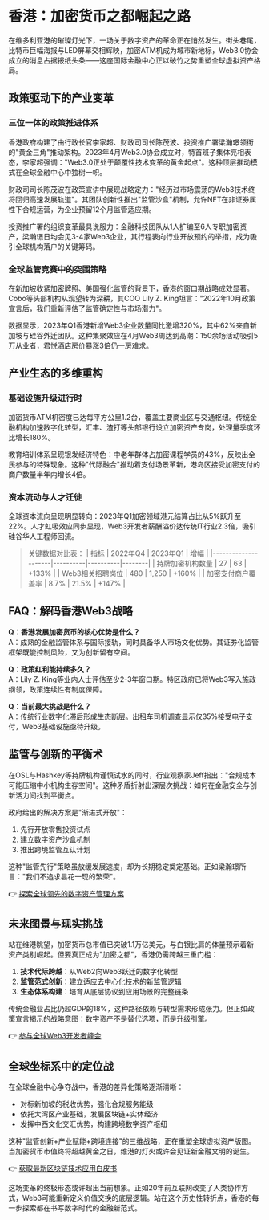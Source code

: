 # 香港：加密货币之都崛起之路

在维多利亚港的璀璨灯光下，一场关于数字资产的革命正在悄然发生。街头巷尾，比特币巨幅海报与LED屏幕交相辉映，加密ATM机成为城市新地标，Web3.0协会成立的消息占据报纸头条——这座国际金融中心正以破竹之势重塑全球虚拟资产格局。

## 政策驱动下的产业变革
### **三位一体的政策推进体系**
香港政府构建了由行政长官李家超、财政司司长陈茂波、投资推广署梁瀚璟领衔的"黄金三角"推动架构。2023年4月Web3.0协会成立时，特首班子集体亮相表态，李家超强调："Web3.0正处于颠覆性技术变革的黄金起点"。这种顶层推动模式在全球金融中心中独树一帜。

财政司司长陈茂波在政策宣讲中展现战略定力："经历过市场震荡的Web3技术终将回归高速发展轨道"。其团队创新性推出"监管沙盒"机制，允许NFT在非证券属性下合规运营，为企业预留12个月监管适应期。

投资推广署的组织变革最具说服力：金融科技团队从1人扩编至6人专职加密资产，梁瀚璟日均会见3-4家Web3企业，其行程表向行业开放预约的举措，成为吸引全球机构落户的关键筹码。

### **全球监管竞赛中的突围策略**
在新加坡收紧加密牌照、美国强化监管的背景下，香港的窗口期战略成效显著。Cobo等头部机构从观望转为深耕，其COO Lily Z. King坦言："2022年10月政策宣言后，我们重新评估了监管确定性与市场潜力"。

数据显示，2023年Q1香港新增Web3企业数量同比激增320%，其中62%来自新加坡与硅谷外迁团队。这种集聚效应在4月Web3周达到高潮：150余场活动吸引5万从业者，君悦酒店房价暴涨3倍仍一房难求。

## 产业生态的多维重构
### **基础设施升级进行时**
加密货币ATM机密度已达每平方公里1.2台，覆盖主要商业区与交通枢纽。传统金融机构加速数字化转型，汇丰、渣打等头部银行设立加密资产专岗，处理量季度环比增长180%。

教育培训体系呈现银发经济特色：中老年群体占加密课程学员的43%，反映出全民参与的特殊现象。这种"代际融合"推动着支付场景革新，港岛区接受加密支付的商户数量半年内增长4倍。

### **资本流动与人才迁徙**
全球资本流向呈现明显转向：2023年Q1加密领域港元结算占比从5%跃升至22%。人才虹吸效应同步显现，Web3开发者薪酬溢价达传统IT行业2.3倍，吸引硅谷华人工程师回流。

> 关键数据对比表：
> | 指标                | 2022年Q4 | 2023年Q1 | 增幅   |
> |---------------------|----------|----------|--------|
> | 持牌加密机构数量    | 27       | 63       | +133%  |
> | Web3相关招聘岗位    | 480      | 1,250    | +160%  |
> | 加密支付商户覆盖率  | 8.7%     | 21.5%    | +147%  |

## **FAQ：解码香港Web3战略**
**Q：香港发展加密货币的核心优势是什么？**  
A：成熟的金融监管体系与国际接轨，同时具备华人市场文化优势。其证券化监管框架既能控制风险，又为创新留有空间。

**Q：政策红利能持续多久？**  
A：Lily Z. King等业内人士评估至少2-3年窗口期。特区政府已将Web3写入施政纲领，政策连续性有制度保障。

**Q：当前最大挑战是什么？**  
A：传统行业数字化滞后形成生态断层。出租车司机调查显示仅35%接受电子支付，Web3基础设施亟待升级。

## **监管与创新的平衡术**
在OSL与Hashkey等持牌机构谨慎试水的同时，行业观察家Jeff指出："合规成本可能压缩中小机构生存空间"。这种矛盾折射出深层次挑战：如何在金融安全与创新活力间找到平衡点。

政府给出的解决方案是"渐进式开放"：
1. 先行开放零售投资试点
2. 建立数字资产沙盒机制
3. 推出跨境监管互认计划

这种"监管先行"策略虽放缓发展速度，却为长期稳定奠定基础。正如梁瀚璟所言："我们不追求昙花一现的繁荣"。

👉 [探索全球领先的数字资产管理方案](https://bit.ly/okx_welcome)

## **未来图景与现实挑战**
站在维港眺望，加密货币总市值已突破1.1万亿美元，与白银比肩的体量预示着新资产类别崛起。但要真正成为"加密之都"，香港仍需跨越三重门槛：

1. **技术代际跨越**：从Web2向Web3跃迁的数字化转型
2. **监管范式创新**：建立适应去中心化技术的新监管逻辑
3. **生态体系构建**：培育从底层协议到应用场景的完整链条

传统金融业占比仍超GDP的18%，这种路径依赖与转型需求形成张力。但正如政策宣言揭示的战略意图：数字资产不是替代选项，而是升级引擎。

👉 [参与全球Web3开发者峰会](https://bit.ly/okx_welcome)

## **全球坐标系中的定位战**
在全球金融中心争夺战中，香港的差异化策略逐渐清晰：
- 对标新加坡的税收优势，强化合规服务能级
- 依托大湾区产业基础，发展区块链+实体经济
- 发挥中西文化交汇优势，构建跨境数字资产枢纽

这种"监管创新+产业赋能+跨境连接"的三维战略，正在重塑全球虚拟资产版图。当加密货币市值终将超越黄金之日，维港的灯火或许会见证新金融文明的诞生。

👉 [获取最新区块链技术应用白皮书](https://bit.ly/okx_welcome)

这场变革的终极形态或许超出当前想象。正如20年前互联网改变了人类协作方式，Web3可能重新定义价值交换的底层逻辑。站在这个历史性转折点，香港的每一步探索都在书写数字时代的金融新范式。